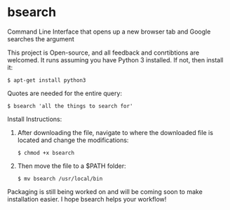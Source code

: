 # bsearch
Command Line Interface that opens up a new browser tab and Google searches the argument

This project is Open-source, and all feedback and conrtibtions are welcomed. It runs assuming you have Python 3 installed. If not, then install it:

`$ apt-get install python3`

Quotes are needed for the entire query:

    $ bsearch 'all the things to search for'
    
Install Instructions:

1) After downloading the file, navigate to where the downloaded file is located and change the modifications:

    `$ chmod +x bsearch`
    
2) Then move the file to a $PATH folder:

    `$ mv bsearch /usr/local/bin`
    
 
Packaging is still being worked on and will be coming soon to make installation easier.
I hope bsearch helps your workflow!
